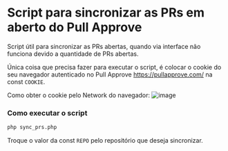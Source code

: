 # Script para sincronizar as PRs em aberto do Pull Approve

Script útil para sincronizar as PRs abertas, quando via interface não funciona devido a quantidade de PRs abertas.

Única coisa que precisa fazer para executar o script, é colocar o cookie do seu navegador autenticado no Pull Approve https://pullapprove.com/ na const `COOKIE`.

Como obter o cookie pelo Network do navegador:
![image](https://user-images.githubusercontent.com/35439823/171057119-46bb57a0-d105-4a6e-9724-98292f7f923f.png)

### Como executar o script
```sh
php sync_prs.php
```
Troque o valor da const `REPO` pelo repositório que deseja sincronizar.
